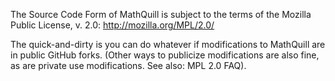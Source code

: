 The Source Code Form of MathQuill is subject to the terms of the Mozilla Public License, v. 2.0: http://mozilla.org/MPL/2.0/

The quick-and-dirty is you can do whatever if modifications to MathQuill are in public GitHub forks. (Other ways to publicize modifications are also fine, as are private use modifications. See also: MPL 2.0 FAQ).
